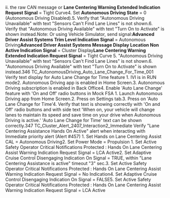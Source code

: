 ii. the raw CAN message or **Lane Centering Warning Extended Indication Request Signal** = Tight Curve4. Set **Autonomous Driving State** = 0 (Autonomous Driving Disabled).5. Verify that "Autonomous Driving Unavailable" with text "Sensors Can't Find Lane Lines" is not shown.6. Verify that "Autonomous Driving Available" with text "Turn On to Activate" is shown instead.Note: Or using Vehicle Simulator, send signal:**Advanced Driver Assist Systems Trim Level Indication Signal** = Autonomous Driving**Advanced Driver Assist Systems Message Display Location Non Active Indication Signal** = Cluster Display**Lane Centering Warning Extended Indication Request Signal** = Tight Curve 5. "Autonomous Driving Unavailable" with text "Sensors Can't Find Lane Lines" is not shown.6. "Autonomous Driving Available" with text "Turn On to Activate" is shown instead.346 TC_AutonomousDriving_Auto_Lane_Change_For_Time_001 Verify text display for Auto Lane Change for Time feature 1. IVI is in RUN mode2. Autonomous Driving app is enabled in Home Screen.3. Autonomous Driving subscription is enabled in Back Office4. Enable 'Auto Lane Change' feature with 'On and Off' radio buttons in Mock FSA 1. Launch Autonomous Driving app from Home Screen.2. Press on Settings tab.3. Press on 'Auto Lane Change for Time'4. Verify that text is showing correctly with 'On and Off' radio buttons and with side text 'When on, your vehicle will change lanes to maintain its speed and save time on your drive when Autonomous Driving is active.' 'Auto Lane Change for Time' text can be shown correctly.347 TC_Cluster_Alert_2407_Interaction2_Immediate Verify "Lane Centering Assistance Hands On Active" alert when interacting with Immediate priority alert (Alert #457) 1. Set Hands on Lane Centering Assist CAL = Autonomous Driving2. Set Power Mode = Propulsion 1. Set Active Safety Operator Critical Notifications Protected : Hands On Lane Centering Assist Warning Indication Request Signal = LCA Active2. Set Adaptive Cruise Control Disengaging Indication On Signal = TRUE, within "Lane Centering Assistance is active" timeout "3" sec.3. Set Active Safety Operator Critical Notifications Protected : Hands On Lane Centering Assist Warning Indication Request Signal = No Indication4. Set Adaptive Cruise Control Disengaging Indication On Signal = FALSE5. Set Active Safety Operator Critical Notifications Protected : Hands On Lane Centering Assist Warning Indication Request Signal = LCA Active